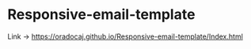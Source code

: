 # Responsive-email-template
Link -> https://oradocaj.github.io/Responsive-email-template/Index.html
